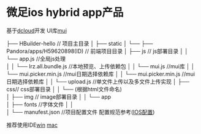 # 微足ios hybrid app产品

基于<a href="http://www.dcloud.io/">dcloud</a>开发 UI库<a href="https://github.com/dcloudio/mui">mui</a>




 ├── HBuilder-hello   // 项目主目录
        │    ├── static
        │    └──
        ├── Pandora/apps/H59620898(ID)                      // 前端项目目录
        │    ├── js // js部署目录
        │    │       └── app.js //全局js处理        
        │    │       └── lrz.all.bundle.js //本地预览、上传依赖包 
        │    │       └── mui.js //mui库
        │    │       └── mui.picker.min.js //mui日期选择依赖库
        │    │       └── mui.picker.min.js //mui日期选择依赖库
        │    │       └── upload.js //单文件上传以及多文件上传实现
        │    ├──  css// css部署目录
        │    │       └── (根据html文件命名)             
        │    ├──  img // image部署目录
        │    │       └── app             
        │    ├──  fonts //字体文件
        │    │               
        │    └──  manufest.json //项目配置文件 配置规范参考(<a href="http://ask.dcloud.net.cn/article/41">IOS配置</a>)

推荐使用IDE<a href="http://download.dcloud.net.cn/HBuilder.7.0.0.windows.zip">win</a> <a href="http://download.dcloud.net.cn/HBuilder.7.0.0.macosx_64.tar.gz">mac</a> 
